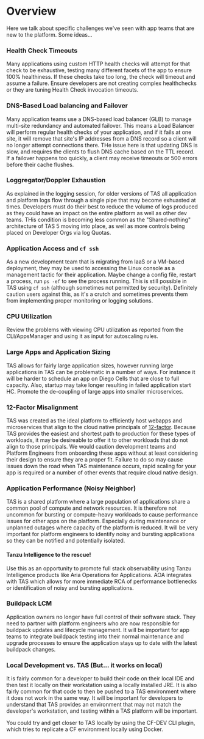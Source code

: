 # Overview
Here we talk about specific challenges we've seen with app teams that are new to the platform.  Some ideas...

### Health Check Timeouts
Many applications using custom HTTP health checks will attempt for that check to be exhaustive, testing many different facets of the app to ensure 100% healthiness.  If these checks take too long, the check will timeout and assume a failure.  Ensure developers are not creating complex healthchecks or they are tuning Health Check invocation timeouts.

### DNS-Based Load balancing and Failover
Many application teams use a DNS-based load balancer (GLB) to manage multi-site redundancy and automated failover.  This means a Load Balancer will perform regular health checks of your application, and if it fails at one site, it will remove that site's IP addresses from a DNS record so a client will no longer attempt connections there.  THe issue here is that updating DNS is slow, and requires the clients to flush DNS cache based on the TTL record.  If a failover happens too quickly, a client may receive timeouts or 500 errors before their cache flushes.

### Loggregator/Doppler Exhaustion
As explained in the logging session, for older versions of TAS all application and platform logs flow through a single pipe that may become exhuasted at times.  Developers must do their best to reduce the volume of logs produced as they could have an impact on the entire platform as well as other dev teams.  THis condition is becoming less common as the "Shared-nothing" architecture of TAS 5 moving into place, as well as more controls being placed on Developer Orgs via log Quotas.

### Application Access and `cf ssh`
As a new development team that is migrating from IaaS or a VM-based deployment, they may be used to accessing the Linux console as a management tactic for their application.  Maybe change a config file, restart a process, run  `ps -ef` to see the process running.  This is still possible in TAS using `cf ssh` (although sometimes not permitted by security).  Definitely caution users against this, as it's a crutch and sometimes prevents them from implementing proper monitoring or logging solutions.  

### CPU Utilization 
Review the problems with viewing CPU utilization as reported from the CLI/AppsManager and using it as input for autoscaling rules.

### Large Apps and Application Sizing
TAS allows for fairly large application sizes, however running large applications in TAS can be problematic in a number of ways.  For instance it will be harder to schedule an app on Diego Cells that are close to full capacity.  Also, startup may take longer resulting in failed application start HC.  Promote the de-coupling of large apps into smaller microservices.

### 12-Factor Misalignment
TAS was created as the ideal platform to efficiently host webapps and microservices that align to the cloud native principals of [12-factor](https://12factor.net).  Because TAS provides the easiest and shortest path to production for these types of workloads, it may be desireable to offer it to other workloads that do not align to those principals.  We would caution development teams and Platform Engineers from onboarding these apps without at least considering their design to ensure they are a proper fit.  Failure to do so may cause issues down the road when TAS maintenance occurs, rapid scaling for your app is required or a number of other events that require cloud native design.

### Application Performance (Noisy Neighbor)
TAS is a shared platform where a large population of applications share a common pool of compute and network resources.  It is therefore not uncommon for bursting or compute-heavy workloads to cause performance issues for other apps on the platform.  Especially during maintenance or unplanned outages where capacity of the platform is reduced.  It will be very important for platform engineers to identify noisy and bursting applications so they can be notified and potentially isolated.

#### Tanzu Intelligence to the rescue!
Use this as an opportunity to promote full stack observability using Tanzu Intelligence products like Aria Operations for Applications.  AOA integrates with TAS which allows for more immediate RCA of performance bottlenecks or identification of noisy and bursting applications.

### Buildpack LCM
Application owners no longer have full control of their software stack.  They need to partner with platform engineers who are now responsible for buildpack updates and lifecycle management.  It will be important for app teams to integrate buildpack testing into their normal maintenance and upgrade processes to ensure the application stays up to date with the latest buildpack changes.

### Local Development vs. TAS (But... it works on local)
It is fairly common for a developer to build their code on their local IDE and then test it locally on their workstation using a locally installed JRE.  It is also fairly common for that code to then be pushed to a TAS environment where it does not work in the same way.  It will be important for developers to understand that TAS provides an environment that may not match the developer's workstation, and testing within a TAS platform will be important.

You could try and get closer to TAS locally by using the CF-DEV CLI plugin, which tries to replicate a CF environment locally using Docker.  